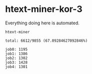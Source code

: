 # htext-miner-kor-3

Everything doing here is automated.

```
htext-miner

total: 6612/9855 (67.09284627092846%)

job0: 1195
job1: 1386
job2: 1302
job3: 1428
job4: 1301
```